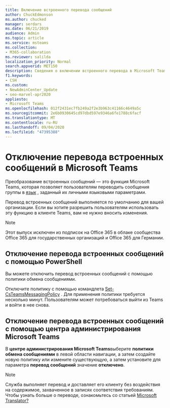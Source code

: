 ```yaml
---
title: Включение встроенного перевода сообщений
author: ChuckEdmonson
ms.author: chucked
manager: serdars
ms.date: 06/21/2019
audience: Admin
ms.topic: article
ms.service: msteams
ms.collection:
- M365-collaboration
ms.reviewer: salilda
localization_priority: Normal
search.appverid: MET150
description: Сведения о включении встроенного перевода в Microsoft Teams с помощью центра администрирования Microsoft Teams или PowerShell.
f1.keywords:
- CSH
ms.custom:
- NewAdminCenter_Update
- seo-marvel-apr2020
appliesto:
- Microsoft Teams
ms.openlocfilehash: 012f2431ec7fb249a2f2e3b963c41166c4649a5c
ms.sourcegitcommit: 2e6b0930645cd97dbd597e9346a6fe1788c6facf
ms.translationtype: MT
ms.contentlocale: ru-RU
ms.lasthandoff: 09/04/2020
ms.locfileid: "47395388"
---
```

<a name="turn-off-inline-message-translation-in-microsoft-teams"></a>Отключение перевода встроенных сообщений в Microsoft Teams
=================================================

Преобразование встроенных сообщений — это функция Microsoft Teams, которая позволяет пользователям переводить сообщения группы в [язык](https://support.office.com/article/translate-a-message-in-teams-d8926ce9-d6a6-47df-a416-f1adb62d3194) , заданный их личными языковыми параметрами.

Перевод встроенных сообщений выполняется по умолчанию для вашей организации. Если вы хотите разрешить пользователям использовать эту функцию в клиенте Teams, вам не нужно вносить изменения.

> [!NOTE]
>Этот выпуск исключен из подписок на Office 365 в облаке сообщества Office 365 для государственных организаций и Office 365 для Германии.

## <a name="use-powershell-to-turn-off-inline-message-translation"></a>Отключение перевода встроенных сообщений с помощью PowerShell

Вы можете отключить перевод встроенных сообщений с помощью политики обмена сообщениями.

Отключите политику с помощью командлета [Set-CsTeamsMessagingPolicy](https://docs.microsoft.com/powershell/module/skype/set-csteamsmessagingpolicy?view=skype-ps) . Для применения политики требуется несколько минут. Пользователям может потребоваться выйти из Teams и войти в нее снова.

## <a name="use-the-microsoft-teams-admin-center-to-turn-off-inline-message-translation"></a>Отключение перевода встроенных сообщений с помощью центра администрирования Microsoft Teams

В **центре администрирования Microsoft Teams**выберите **политики обмена сообщениями** в левой области навигации, а затем создайте новую политику или измените существующую, а затем установите для параметра **перевод сообщений** значение **отключено**.

> [!NOTE]
> Служба выполняет перевод и доставляет его клиенту без воздействия на содержимое, захваченное в записях соответствия требованиям. Чтобы узнать больше о переводе, ознакомьтесь со статьей [Microsoft Translator?](https://docs.microsoft.com/azure/cognitive-services/translator/translator-info-overview)
